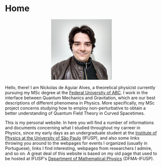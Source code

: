 # Home

<div align="center">
  <img src="/perfil.png" alt="Níck's profile picture">
</div>

Hello, there! I am Níckolas de Aguiar Alves, a theoretical physicist currently pursuing my MSc degree at the [Federal University of ABC](http://fisica.ufabc.edu.br/). I work in the interface between Quantum Mechanics and Gravitation, which are our best descriptions of different phenomena in Physics. More specifically, my MSc project concerns studying how to employ non-perturbative to obtain a better understanding of Quantum Field Theory in Curved Spacetimes.

This is my personal website. In here you will find a number of informations and documents concerning what I studied throughout my carreer in Physics, since my early days as an undergraduate student at the [Institute of Physics at the University of São Paulo](http://portal.if.usp.br/ifusp/) (IFUSP), and also some links throwing you around to the webpages for events I organized (usually in Portuguese), links I find interesting, webpages from researchers I admire, and so on. A great deal of this website is based on my old page that used to be hosted at IFUSP's [Department of Mathematical Physics](http://portal.if.usp.br/fma/) (DFMA-IFUSP).

